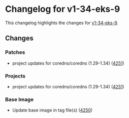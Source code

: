 # Changelog for v1-34-eks-9

This changelog highlights the changes for [v1-34-eks-9](https://github.com/aws/eks-distro/tree/v1-34-eks-9).

## Changes

### Patches
* project updates for coredns/coredns (1.29-1.34) ([4251](https://github.com/aws/eks-distro/pull/4251))

### Projects
* project updates for coredns/coredns (1.29-1.34) ([4251](https://github.com/aws/eks-distro/pull/4251))

### Base Image
* Update base image in tag file(s) ([4250](https://github.com/aws/eks-distro/pull/4250))

